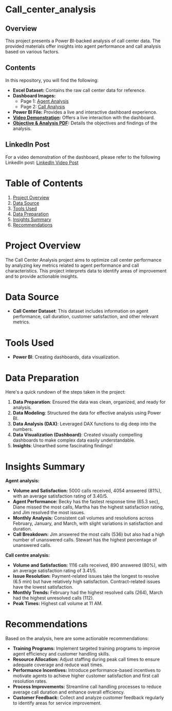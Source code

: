 # Call_center_analysis
## Overview
This project presents a Power BI-backed analysis of call center data. The provided materials offer insights into agent performance and call analysis based on various factors.

## Contents
In this repository, you will find the following:

- **Excel Dataset:** Contains the raw call center data for reference.
- **Dashboard Images:**
  - Page 1: [Agent Analysis](https://github.com/Karan-work-24/Call_center_analysis/blob/main/Call%20centre%20analysis%20project/Agent%20analysis.png)
  - Page 2: [Call Analysis](https://github.com/Karan-work-24/Call_center_analysis/blob/main/Call%20centre%20analysis%20project/call%20analysis.png)
- **Power BI File:** Provides a live and interactive dashboard experience.
- **[Video Demonstration](https://github.com/Karan-work-24/Call_center_analysis/blob/main/Call%20centre%20analysis%20project/Full%20analysis.mp4):** Offers a live interaction with the dashboard.
- **[Objective & Analysis PDF](https://github.com/Karan-work-24/Call_center_analysis/blob/main/Call%20centre%20analysis%20project/Optimizing-Call-Center-Performance.pdf):** Details the objectives and findings of the analysis.

## LinkedIn Post
For a video demonstration of the dashboard, please refer to the following LinkedIn post:
[LinkedIn Video Post](https://www.linkedin.com/feed/update/urn:li:activity:7194053778944241664/)

# Table of Contents
1. [Project Overview](#project-overview)
2. [Data Source](#data-source)
3. [Tools Used](#tools-used)
4. [Data Preparation](#data-preparation)
5. [Insights Summary](#InsightsSummary)
6. [Recommendations](#recommendations)

# Project Overview
The Call Center Analysis project aims to optimize call center performance by analyzing key metrics related to agent performance and call characteristics. This project interprets data to identify areas of improvement and to provide actionable insights.

# Data Source
- **Call Center Dataset**: This dataset includes information on agent performance, call duration, customer satisfaction, and other relevant metrics.

# Tools Used
- **Power BI**: Creating dashboards, data visualization.

# Data Preparation
Here's a quick rundown of the steps taken in the project:
1. **Data Preparation**: Ensured the data was clean, organized, and ready for analysis.
2. **Data Modeling**: Structured the data for effective analysis using Power BI.
3. **Data Analysis (DAX)**: Leveraged DAX functions to dig deep into the numbers.
4. **Data Visualization (Dashboard)**: Created visually compelling dashboards to make complex data easily understandable.
5. **Insights**: Unearthed some fascinating findings!

# Insights Summary

**Agent analysis:**
- **Volume and Satisfaction:** 5000 calls received, 4054 answered (81%), with an average satisfaction rating of 3.40/5.
- **Agent Performance:** Becky has the fastest response time (65.3 sec), Diane missed the most calls, Martha has the highest satisfaction rating, and Jim resolved the most issues.
- **Monthly Analysis:** Consistent call volumes and resolutions across February, January, and March, with slight variations in satisfaction and duration.
- **Call Breakdown:** Jim answered the most calls (536) but also had a high number of unanswered calls. Stewart has the highest percentage of unanswered calls.

**Call centre analysis:**
- **Volume and Satisfaction:** 1116 calls received, 890 answered (80%), with an average satisfaction rating of 3.41/5.
- **Issue Resolution:** Payment-related issues take the longest to resolve (6.5 min) but have relatively high satisfaction. Contract-related issues have the lowest satisfaction.
- **Monthly Trends:** February had the highest resolved calls (264), March had the highest unresolved calls (112).
- **Peak Times:** Highest call volume at 11 AM.

# Recommendations
Based on the analysis, here are some actionable recommendations:

- **Training Programs:** Implement targeted training programs to improve agent efficiency and customer handling skills.
- **Resource Allocation:** Adjust staffing during peak call times to ensure adequate coverage and reduce wait times.
- **Performance Incentives:** Introduce performance-based incentives to motivate agents to achieve higher customer satisfaction and first call resolution rates.
- **Process Improvements:** Streamline call handling processes to reduce average call duration and enhance overall efficiency.
- **Customer Feedback:** Collect and analyze customer feedback regularly to identify areas for service improvement.
```

